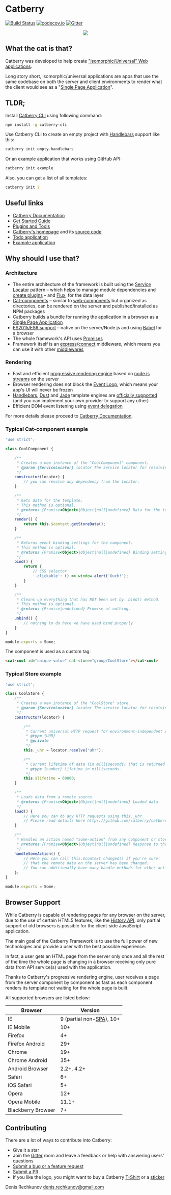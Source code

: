 # Catberry

[![Build Status](https://travis-ci.org/catberry/catberry.svg?branch=master)](https://travis-ci.org/catberry/catberry) [![codecov.io](http://codecov.io/github/catberry/catberry/coverage.svg?branch=master)](http://codecov.io/github/catberry/catberry?branch=master)
[![Gitter](https://badges.gitter.im/Join%20Chat.svg)](https://gitter.im/catberry/main?utm_source=badge&utm_medium=badge&utm_campaign=pr-badge&utm_content=body_badge)

<p align="center">
  <img src="https://raw.githubusercontent.com/catberry/catberry/master/docs/images/logo.png" />
</p>

## What the cat is that?

Catberry was developed to help create ["isomorphic/Universal" Web applications](https://github.com/catberry/catberry/blob/8.4.1/docs/index.md#isomorphicuniversal-applications).

Long story short, isomorphic/universal applications are apps that use the same codebase on both the server and client environments to render what the client would see as a "[Single Page Application](http://en.wikipedia.org/wiki/Single_Page_Application)".

## TLDR;

Install [Catberry CLI](https://www.npmjs.com/package/catberry-cli) using following command:

```bash
npm install -g catberry-cli
```

Use Catberry CLI to create an empty project with [Handlebars](http://handlebarsjs.com/) support like this:

```bash
catberry init empty-handlebars
```

Or an example application that works using GitHub API:

```bash
catberry init example
```

Also, you can get a list of all templates:

```bash
catberry init ?
```

## Useful links

* [Catberry Documentation](https://github.com/catberry/catberry/blob/8.4.1/docs/index.md)
* [Get Started Guide](https://github.com/catberry/catberry/blob/8.4.1/docs/index.md#get-started)
* [Plugins and Tools](https://github.com/catberry/catberry/blob/8.4.1/docs/index.md#plugins-and-tools)
* [Catberry's homepage](http://catberry.org) and its [source code](https://github.com/catberry/catberry-homepage)
* [Todo application](https://github.com/catberry/catberry-todomvc)
* [Example application](https://github.com/catberry/catberry-example)

## Why should I use that?

### Architecture

* The entire architecture of the framework is built using the [Service Locator](https://github.com/catberry/catberry/blob/8.4.1/docs/index.md#service-locator) pattern – which helps to manage module dependencies and [create plugins](https://github.com/catberry/catberry/) – and [Flux](https://github.com/catberry/catberry/blob/8.4.1/docs/index.md#flux), for the data layer
* [Cat-components](https://github.com/catberry/catberry/blob/8.4.1/docs/index.md#cat-components) – similar to [web-components](http://webcomponents.org/) but organized as directories, can be rendered on the server and published/installed as NPM packages
* Catberry builds a bundle for running the application in a browser as a [Single Page Application](http://en.wikipedia.org/wiki/Single_Page_Application)
* [ES2015/ES6 support](https://nodejs.org/en/docs/es6/) – native on the server/Node.js and using [Babel](http://babeljs.io/) for a browser
* The whole framework's API uses [Promises](https://developer.mozilla.org/en/docs/Web/JavaScript/Reference/Global_Objects/Promise)
* Framework itself is an [express](https://github.com/visionmedia/express)/[connect](https://github.com/senchalabs/connect) middleware, which means you can use it with other [middlewares](http://expressjs.com/en/guide/using-middleware.html)

### Rendering

* Fast and efficient [progressive rendering engine](http://www.phpied.com/progressive-rendering-via-multiple-flushes/) based on
[node.js streams](http://nodejs.org/api/stream.html#stream_api_for_stream_implementors) on the server
* Browser rendering does not block the [Event Loop](https://developer.mozilla.org/en/docs/Web/JavaScript/EventLoop), which means your app's UI will never be frozen
* [Handlebars](https://github.com/catberry/catberry-handlebars), [Dust](https://github.com/catberry/catberry-dust) and
[Jade](https://github.com/catberry/catberry-jade) template engines are [officially supported](https://github.com/catberry/catberry/blob/8.4.1/docs/index.md#template-engines) (and you can implement your own provider to support any other)
* Efficient DOM event listening using [event delegation](http://davidwalsh.name/event-delegate)

For more details please proceed to [Catberry Documentation](https://github.com/catberry/catberry/blob/8.4.1/docs/index.md).

### Typical Cat-component example

```javascript
'use strict';

class CoolComponent {

	/**
	 * Creates a new instance of the "CoolComponent" component.
	 * @param {ServiceLocator} locator The service locator for resolving dependencies.
	 */
	constructor(locator) {
		// you can resolve any dependency from the locator.
	}

	/**
	 * Gets data for the template.
	 * This method is optional.
	 * @returns {Promise<Object>|Object|null|undefined} Data for the template.
	 */
	render() {
		return this.$context.getStoreData();
	}

	/**
	 * Returns event binding settings for the component.
	 * This method is optional.
	 * @returns {Promise<Object>|Object|null|undefined} Binding settings.
	 */
	bind() {
		return {
		    // CSS selector
		    '.clickable': () => window.alert('Ouch!');
		}
	}

	/**
	 * Cleans up everything that has NOT been set by .bind() method.
	 * This method is optional.
	 * @returns {Promise|undefined} Promise of nothing.
	 */
	unbind() {
		// nothing to do here we have used bind properly
	}
}

module.exports = Some;
```

The component is used as a custom tag:

```html
<cat-cool id="unique-value" cat-store="group/CoolStore"></cat-cool>
```

### Typical Store example

```javascript
'use strict';

class CoolStore {
	/**
	 * Creates a new instance of the "CoolStore" store.
	 * @param {ServiceLocator} locator The service locator for resolving dependencies.
	 */
	constructor(locator) {

		/**
		 * Current universal HTTP request for environment-independent requests.
		 * @type {UHR}
		 * @private
		 */
		this._uhr = locator.resolve('uhr');

		/**
		 * Current lifetime of data (in milliseconds) that is returned by this store.
		 * @type {number} Lifetime in milliseconds.
		 */
		this.$lifetime = 60000;
	}

	/**
	 * Loads data from a remote source.
	 * @returns {Promise<Object>|Object|null|undefined} Loaded data.
	 */
	load() {
		// Here you can do any HTTP requests using this._uhr.
		// Please read details here https://github.com/catberry/catberry-uhr.
	}

	/**
	 * Handles an action named "some-action" from any component or store.
	 * @returns {Promise<Object>|Object|null|undefined} Response to the component/store.
	 */
	handleSomeAction() {
		// Here you can call this.$context.changed() if you're sure'
		// that the remote data on the server has been changed.
		// You can additionally have many handle methods for other actions.
	};
}

module.exports = Some;
```

## Browser Support
While Catberry is capable of rendering pages for any browser on the server, due to the use of certain HTML5 features, like the [History API](https://developer.mozilla.org/en-US/docs/Web/Guide/API/DOM/Manipulating_the_browser_history), only partial support of old browsers is possible for the client-side JavaScript application.

The main goal of the Catberry Framework is to use the full power of new technologies and provide a user with the best possible experience.

In fact, a user gets an HTML page from the server only once and all the rest of the time the whole page is changing in a browser receiving only pure data from API service(s) used with the application.

Thanks to Catberry's progressive rendering engine, user receives a page from the server component by component as fast as each component renders its template not waiting for the whole page is built.

All supported browsers are listed below:

| Browser			| Version		|
|-------------|-----------|
| IE | 9 (partial non-[SPA](http://en.wikipedia.org/wiki/Single-page_application)), 10+ |
| IE Mobile | 10+ |
| Firefox | 4+ |
| Firefox Android | 29+ |
| Chrome | 19+ |
| Chrome Android | 35+ |
| Android Browser | 2.2+, 4.2+ |
| Safari | 6+ |
| iOS Safari | 5+ |
| Opera | 12+ |
| Opera Mobile | 11.1+ |
| Blackberry Browser| 7+ |

## Contributing

There are a lot of ways to contribute into Catberry:

* Give it a star
* Join the [Gitter](https://gitter.im/catberry/main) room and leave a feedback or help with answering users' questions
* [Submit a bug or a feature request](https://github.com/catberry/catberry/issues)
* [Submit a PR](https://github.com/catberry/catberry/blob/8.4.1/CONTRIBUTING.md)
* If you like the logo, you might want to buy a Catberry [T-Shirt](http://www.redbubble.com/people/catberryjs/works/14439373-catberry-js-framework-logo?p=t-shirt) or a [sticker](http://www.redbubble.com/people/catberryjs/works/14439373-catberry-js-framework-logo?p=sticker)

Denis Rechkunov <denis.rechkunov@gmail.com>
